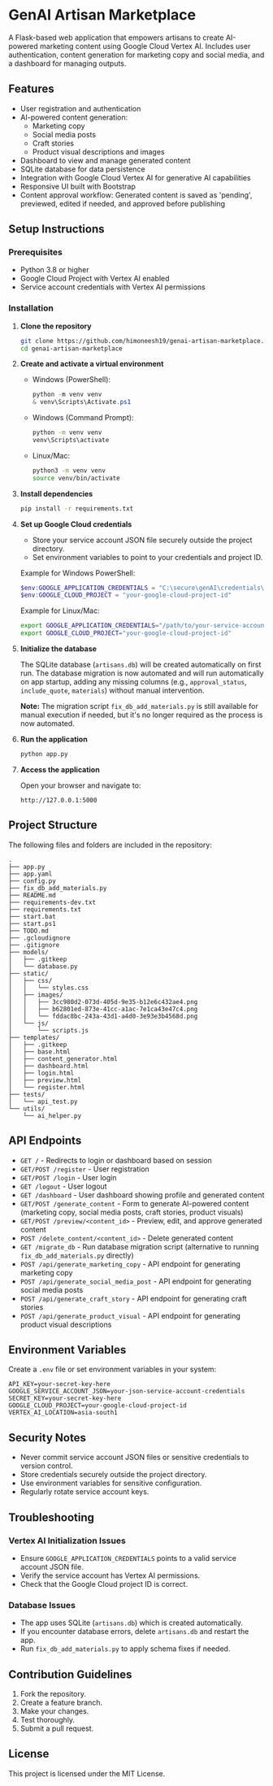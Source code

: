 # GenAI Artisan Marketplace

A Flask-based web application that empowers artisans to create AI-powered marketing content using Google Cloud Vertex AI. Includes user authentication, content generation for marketing copy and social media, and a dashboard for managing outputs.

## Features

- User registration and authentication
- AI-powered content generation:
  - Marketing copy
  - Social media posts
  - Craft stories
  - Product visual descriptions and images
- Dashboard to view and manage generated content
- SQLite database for data persistence
- Integration with Google Cloud Vertex AI for generative AI capabilities
- Responsive UI built with Bootstrap
- Content approval workflow: Generated content is saved as 'pending', previewed, edited if needed, and approved before publishing

## Setup Instructions

### Prerequisites

- Python 3.8 or higher
- Google Cloud Project with Vertex AI enabled
- Service account credentials with Vertex AI permissions

### Installation

1. **Clone the repository**

   ```bash
   git clone https://github.com/himoneesh19/genai-artisan-marketplace.git
   cd genai-artisan-marketplace
   ```

2. **Create and activate a virtual environment**

   - Windows (PowerShell):

     ```powershell
     python -m venv venv
     & venv\Scripts\Activate.ps1
     ```

   - Windows (Command Prompt):

     ```cmd
     python -m venv venv
     venv\Scripts\activate
     ```

   - Linux/Mac:

     ```bash
     python3 -m venv venv
     source venv/bin/activate
     ```

3. **Install dependencies**

   ```bash
   pip install -r requirements.txt
   ```

4. **Set up Google Cloud credentials**

   - Store your service account JSON file securely outside the project directory.
   - Set environment variables to point to your credentials and project ID.

   Example for Windows PowerShell:

   ```powershell
   $env:GOOGLE_APPLICATION_CREDENTIALS = "C:\secure\genAI\credentials\your-service-account.json"
   $env:GOOGLE_CLOUD_PROJECT = "your-google-cloud-project-id"
   ```

   Example for Linux/Mac:

   ```bash
   export GOOGLE_APPLICATION_CREDENTIALS="/path/to/your-service-account.json"
   export GOOGLE_CLOUD_PROJECT="your-google-cloud-project-id"
   ```

5. **Initialize the database**

   The SQLite database (`artisans.db`) will be created automatically on first run. The database migration is now automated and will run automatically on app startup, adding any missing columns (e.g., `approval_status`, `include_quote`, `materials`) without manual intervention.

   **Note:** The migration script `fix_db_add_materials.py` is still available for manual execution if needed, but it's no longer required as the process is now automated.

6. **Run the application**

   ```bash
   python app.py
   ```

7. **Access the application**

   Open your browser and navigate to:

   ```
   http://127.0.0.1:5000
   ```

## Project Structure

The following files and folders are included in the repository:

```
.
├── app.py
├── app.yaml
├── config.py
├── fix_db_add_materials.py
├── README.md
├── requirements-dev.txt
├── requirements.txt
├── start.bat
├── start.ps1
├── TODO.md
├── .gcloudignore
├── .gitignore
├── models/
│   ├── .gitkeep
│   └── database.py
├── static/
│   ├── css/
│   │   └── styles.css
│   ├── images/
│   │   ├── 3cc980d2-073d-405d-9e35-b12e6c432ae4.png
│   │   ├── b62801ed-873e-41cc-a1ac-7e1ca43e47c4.png
│   │   └── fddac8bc-243a-43d1-a4d0-3e93e3b4568d.png
│   └── js/
│       └── scripts.js
├── templates/
│   ├── .gitkeep
│   ├── base.html
│   ├── content_generator.html
│   ├── dashboard.html
│   ├── login.html
│   ├── preview.html
│   └── register.html
├── tests/
│   └── api_test.py
└── utils/
    └── ai_helper.py
```

## API Endpoints

- `GET /` - Redirects to login or dashboard based on session
- `GET/POST /register` - User registration
- `GET/POST /login` - User login
- `GET /logout` - User logout
- `GET /dashboard` - User dashboard showing profile and generated content
- `GET/POST /generate_content` - Form to generate AI-powered content (marketing copy, social media posts, craft stories, product visuals)
- `GET/POST /preview/<content_id>` - Preview, edit, and approve generated content
- `POST /delete_content/<content_id>` - Delete generated content
- `GET /migrate_db` - Run database migration script (alternative to running `fix_db_add_materials.py` directly)
- `POST /api/generate_marketing_copy` - API endpoint for generating marketing copy
- `POST /api/generate_social_media_post` - API endpoint for generating social media posts
- `POST /api/generate_craft_story` - API endpoint for generating craft stories
- `POST /api/generate_product_visual` - API endpoint for generating product visual descriptions

## Environment Variables

Create a `.env` file or set environment variables in your system:

```env
API_KEY=your-secret-key-here
GOOGLE_SERVICE_ACCOUNT_JSON=your-json-service-account-credentials
SECRET_KEY=your-secret-key-here
GOOGLE_CLOUD_PROJECT=your-google-cloud-project-id
VERTEX_AI_LOCATION=asia-south1
```

## Security Notes

- Never commit service account JSON files or sensitive credentials to version control.
- Store credentials securely outside the project directory.
- Use environment variables for sensitive configuration.
- Regularly rotate service account keys.

## Troubleshooting

### Vertex AI Initialization Issues

- Ensure `GOOGLE_APPLICATION_CREDENTIALS` points to a valid service account JSON file.
- Verify the service account has Vertex AI permissions.
- Check that the Google Cloud project ID is correct.

### Database Issues

- The app uses SQLite (`artisans.db`) which is created automatically.
- If you encounter database errors, delete `artisans.db` and restart the app.
- Run `fix_db_add_materials.py` to apply schema fixes if needed.

## Contribution Guidelines

1. Fork the repository.
2. Create a feature branch.
3. Make your changes.
4. Test thoroughly.
5. Submit a pull request.

## License

This project is licensed under the MIT License.
